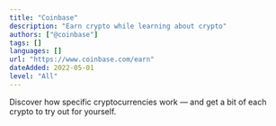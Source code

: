 ```yaml
---
title: "Coinbase"
description: "Earn crypto while learning about crypto"
authors: ["@coinbase"]
tags: []
languages: []
url: "https://www.coinbase.com/earn"
dateAdded: 2022-05-01
level: "All"
---
```


Discover how specific cryptocurrencies work — and get a bit of each crypto to try out for yourself.